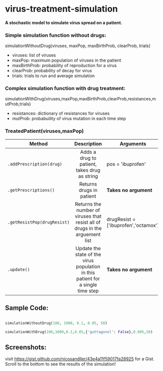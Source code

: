 # virus-treatment-simulation
#### A stochastic model to simulate virus spread on a patient.


### Simple simulation function without drugs:
simulationWithoutDrug(viruses, maxPop, maxBirthProb, clearProb, trials)

- viruses: list of viruses
- maxPop: maximum population of viruses in the patient
- maxBirthProb: probability of reproduction for a virus
- clearProb: probability of decay for virus
- trials: trials to run and average simulation


### Complex simulation function with drug treatment:
simulationWithDrug(viruses,maxPop,maxBirthProb,clearProb,resistances,mutProb,trials)
  - resistances: dictionary of resistances for viruses
  - mutProb: probabuility of virus mutation in each time step


### TreatedPatient(viruses,maxPop)
  
| Method        | Description           | Arguments  |
| ------------- |:-------------:| ----------|
|`.addPrescription(drug)`| Adds a drug to patient, takes drug as string| pos = 'ibuprofen' |
|`.getPrescriptions()`| Returns drugs in patient| **Takes no argument** |
|`.getResistPop(drugResist)`| Returns the number of viruses that resist all of drugs in the arguement list| drugResist =['ibuprofen','octamox']|
|`.update()`| Update the state of the virus population in this patient for a single time step| **Takes no argument**|


## Sample Code:

```python

simulationWithoutDrug(100, 1000, 0.1, 0.05, 50)

simulationWithDrug(100,1000,0.1,0.05,{'guttagonol': False},0.005,50)

```

## Screenshots:
visit https://gist.github.com/nicosandller/43e4a11f59017fa28925 for a Gist. Scroll to the bottom to see the results of the simulation!

